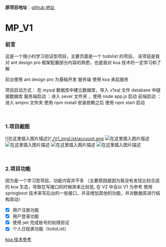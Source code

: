 **原项目地址**：[github 地址](https://github.com/SSDWGG/MP_V1.git)

# MP_V1

### 前言

这是一个很小的学习验证型项目，主要页面是一个 todolist 的项目。
该项目是我对 ant design pro 框架配置部分内容的熟悉，也是我对 koa 技术的一定学习和了解

前台使用 ant design pro 为基础开发
服务端 使用 koa 来启服务

项目启动方式：
在 mysql 数据库中建立数据库，导入 v1sql 文件
database 中链接数据库
服务端启动 ：进入 sever 文件夹 ，使用 node app.js 启动
前端启动 ： 进入 antpro 文件夹 使用 npm install 安装依赖之后 使用 npm start 启动

<br/>

### 1.项目截图

![在这里插入图片描述]('[./V1_imgList/account.png](https://github.com/SSDWGG/MP_V1/blob/main/antpro/public/login.png')
![在这里插入图片描述]('./V1_imgList/login.png')
![在这里插入图片描述]('./V1_imgList/register.png')
![在这里插入图片描述]('./V1_imgList/registerResult.png')
![在这里插入图片描述]('./V1_imgList/todoList.png')

<br/>

### 2.项目功能

因为是一个学习型项目，功能内容并不多
（主要原因是因为我没有发现比较合适的 koa 生态，导致在写接口的时候效率比较低,
在 V2 中会以 V1 为参考 使用 springboot 技术来写后台的一些接口，并且增加其他的功能，并对数据库进行结构改动）

- [x] 用户注册功能
- [x] 用户登录功能
- [x] 使用 jwt 完成账号的权限验证
- [x] 个人日程表功能（todoList）

[koa 技术参考](https://blog.csdn.net/sinat_17775997/article/details/123916855?spm=1001.2014.3001.5502)

<br/>
